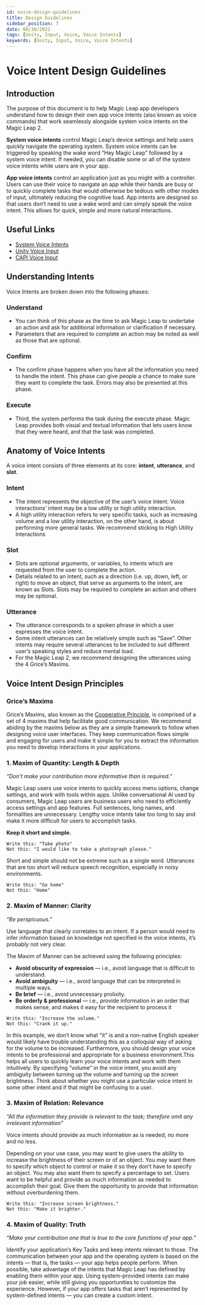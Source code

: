 ```yaml
---
id: voice-design-guidelines
title: Design Guidelines
sidebar_position: 7
date: 08/30/2022
tags: [Unity, Input, Voice, Voice Intents]
keywords: [Unity, Input, Voice, Voice Intents]
---
```


# Voice Intent Design Guidelines

## Introduction

The purpose of this document is to help Magic Leap app developers understand how to design their own app voice intents (also known as voice commands) that work seamlessly alongside system voice intents on the Magic Leap 2.

**System voice intents** control Magic Leap’s device settings and help users quickly navigate the operating system. System voice intents can be triggered by speaking the wake word “Hey Magic Leap” followed by a system voice intent. If needed, you can disable some or all of the system voice intents while users are in your app.

**App voice intents** control an application just as you might with a controller. Users can use their voice to navigate an app while their hands are busy or to quickly complete tasks that would otherwise be tedious with other modes of input, ultimately reducing the cognitive load. App intents are designed so that users don’t need to use a wake word and can simply speak the voice intent. This allows for quick, simple and more natural interactions.

## Useful Links

- [System Voice Intents](/versioned_docs/version-31-Aug-2023/guides/features/voice-commands)
- [Unity Voice Input](/versioned_docs/version-31-Aug-2023/guides/unity/input/voice-intents/voice-intents-overview.md)
- [CAPI Voice Input](/versioned_docs/version-31-Aug-2023/api-ref/api/Modules/group___input/struct_m_l_voice_intent_settings.md)

## Understanding Intents

Voice Intents are broken down into the following phases:

### Understand

- You can think of this phase as the time to ask Magic Leap to undertake an action and ask for additional information or clarification if necessary.
- Parameters that are required to complete an action may be noted as well as those that are optional.

### Confirm

- The confirm phase happens when you have all the information you need to handle the intent. This phase can give people a chance to make sure they want to complete the task. Errors may also be presented at this phase.

### Execute

- Third, the system performs the task during the execute phase. Magic Leap provides both visual and textual information that lets users know that they were heard, and that the task was completed.

## Anatomy of Voice Intents

A voice intent consists of three elements at its core: **intent**, **utterance**, and **slot**.

### Intent

- The intent represents the objective of the user’s voice intent. Voice interactions’ intent may be a low utility or high utility interaction.
- A high utility interaction refers to very specific tasks, such as increasing volume and a low utility interaction, on the other hand, is about performing more general tasks. We recommend sticking to High Utility Interactions

### Slot

- Slots are optional arguments, or variables, to intents which are requested from the user to complete the action.
- Details related to an intent, such as a direction (i.e. up, down, left, or right) to move an object, that serve as arguments to the intent, are known as Slots. Slots may be required to complete an action and others may be optional.

### Utterance

- The utterance corresponds to a spoken phrase in which a user expresses the voice intent.
- Some intent utterances can be relatively simple such as “Save”. Other intents may require several utterances to be included to suit different user’s speaking styles and reduce mental load.
- For the Magic Leap 2, we recommend designing the utterances using the 4 Grice’s Maxims.

## Voice Intent Design Principles

### Grice’s Maxims

Grice’s Maxims, also known as the [Cooperative Principle](https://en.wikipedia.org/wiki/Cooperative_principle), is comprised of a set of 4 maxims that help facilitate good communication. We recommend abiding by the maxims below as they are a simple framework to follow when designing voice user interfaces. They keep communication flows simple and engaging for users and make it simple for you to extract the information you need to develop interactions in your applications.

### 1. Maxim of Quantity: Length & Depth

_“Don’t make your contribution more informative than is required.”_

Magic Leap users use voice intents to quickly access menu options, change settings, and work with tools within apps. Unlike conversational AI used by consumers, Magic Leap users are business users who need to efficiently access settings and app features. Full sentences, long names, and formalities are unnecessary. Lengthy voice intents take too long to say and make it more difficult for users to accomplish tasks.

**Keep it short and simple.**

```
Write this: "Take photo"
Not this: "I would like to take a photograph please."
```

Short and simple should not be extreme such as a single word. Utterances that are too short will reduce speech recognition, especially in noisy environments.

```
Write this: "Go home"
Not this: "Home"
```

### 2. Maxim of Manner: Clarity

_“Be perspicuous.”_

Use language that clearly correlates to an intent. If a person would need to infer information based on knowledge not specified in the voice intents, it’s probably not very clear.

The Maxim of Manner can be achieved using the following principles:

- **Avoid obscurity of expression** — i.e., avoid language that is difficult to understand.
- **Avoid ambiguity** — i.e., avoid language that can be interpreted in multiple ways.
- **Be brief** — i.e., avoid unnecessary prolixity.
- **Be orderly & professional** — i.e., provide information in an order that makes sense, and makes it easy for the recipient to process it

```
Write this: "Increase the volume."
Not this: "Crank it up."
```

In this example, we don’t know what “it” is and a non-native English speaker would likely have trouble understanding this as a colloquial way of asking for the volume to be increased. Furthermore, you should design your voice intents to be professional and appropriate for a business environment.This helps all users to quickly learn your voice intents and work with them intuitively. By specifying “volume” in the voice intent, you avoid any ambiguity between turning up the volume and turning up the screen brightness. Think about whether you might use a particular voice intent in some other intent and if that might be confusing to a user.

### 3. Maxim of Relation: Relevance

_“All the information they provide is relevant to the task; therefore omit any irrelevant information”_

Voice intents should provide as much information as is needed, no more and no less.

Depending on your use case, you may want to give users the ability to increase the brightness of their screen or of an object. You may want them to specify which object to control or make it so they don’t have to specify an object. You may also want them to specify a percentage to set. Users want to be helpful and provide as much information as needed to accomplish their goal. Give them the opportunity to provide that information without overburdening them.

```
Write this: "Increase screen brightness."
Not this: "Make it brighter."
```

### 4. Maxim of Quality: Truth

_“Make your contribution one that is true to the core functions of your app.”_

Identify your application’s Key Tasks and keep intents relevant to those. The communication between your app and the operating system is based on the intents — that is, the tasks — your app helps people perform. When possible, take advantage of the intents that Magic Leap has defined by enabling them within your app. Using system-provided intents can make your job easier, while still giving you opportunities to customize the experience. However, if your app offers tasks that aren’t represented by system-defined intents — you can create a custom intent.

